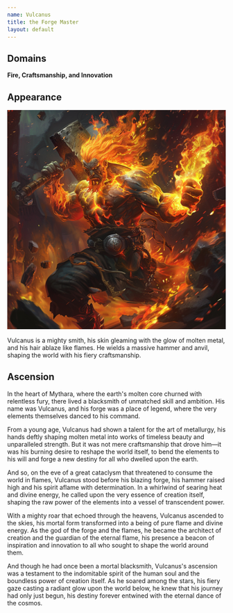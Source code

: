 ```yaml
---
name: Vulcanus
title: the Forge Master
layout: default
---
```



## Domains
**Fire, Craftsmanship, and Innovation**

## Appearance 


![Vulcanus, the Forge Master](../images/narwhalofwar_Vulcanus_the_Forge_Master_is_a_mighty_smith_his_sk_32dd9abf-ca89-4e31-a104-9f55dc352260.png)

Vulcanus is a mighty smith, his skin gleaming with the glow of molten metal, and his hair ablaze like flames. He wields a massive hammer and anvil, shaping the world with his fiery craftsmanship.

## Ascension

In the heart of Mythara, where the earth's molten core churned with relentless fury, there lived a blacksmith of unmatched skill and ambition. His name was Vulcanus, and his forge was a place of legend, where the very elements themselves danced to his command.

From a young age, Vulcanus had shown a talent for the art of metallurgy, his hands deftly shaping molten metal into works of timeless beauty and unparalleled strength. But it was not mere craftsmanship that drove him—it was his burning desire to reshape the world itself, to bend the elements to his will and forge a new destiny for all who dwelled upon the earth.

And so, on the eve of a great cataclysm that threatened to consume the world in flames, Vulcanus stood before his blazing forge, his hammer raised high and his spirit aflame with determination. In a whirlwind of searing heat and divine energy, he called upon the very essence of creation itself, shaping the raw power of the elements into a vessel of transcendent power.

With a mighty roar that echoed through the heavens, Vulcanus ascended to the skies, his mortal form transformed into a being of pure flame and divine energy. As the god of the forge and the flames, he became the architect of creation and the guardian of the eternal flame, his presence a beacon of inspiration and innovation to all who sought to shape the world around them.

And though he had once been a mortal blacksmith, Vulcanus's ascension was a testament to the indomitable spirit of the human soul and the boundless power of creation itself. As he soared among the stars, his fiery gaze casting a radiant glow upon the world below, he knew that his journey had only just begun, his destiny forever entwined with the eternal dance of the cosmos.
